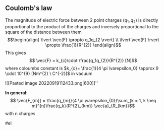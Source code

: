 ## Coulomb's law
The magnitude of electric force between 2 point charges ($q_1,q_2$) is directly proportional to the product of the charges and inversely proportional to the square of the distance between them
$$\begin{align} \lvert \vec{F} \propto q_1q_{2 \rvert} \\ \lvert \vec{F} \rvert \propto \frac{1}{R^{2}} \end{align}$$
This gives $$ \vec{F} = k_{c}\cdot \frac{q_1q_{2}}{R^{2}} [N]$$
where coloumbs constant is $k_{c}= \frac{1}{4 \pi \varepsilon_0} \approx 9 \cdot 10^{9} [Nm^{2} \ C^{-2}]$ in vacuum 

![[Pasted image 20220919112433.png|600]]''

**In general:** 
$$ \vec{F_{m}} = \frac{q_{m}}{4 \pi \varepsilon_{0}}\sum_{k = 1, k \neq m}^{n}\frac{q_k}{R^{2}_{km}} \vec{a}_{R_{km}}$$
with n charges


#el 